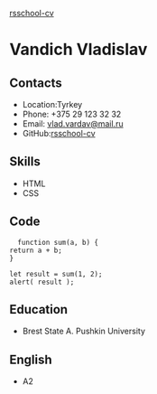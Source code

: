  [rsschool-cv](https://noselb.github.io/rsschool-cv/)
# Vandich Vladislav
## Contacts
* Location:Tyrkey
* Phone: +375 29 123 32 32
* Email: vlad.vardav@mail.ru
* GitHub:[rsschool-cv](https://github.com/noselb) 
 ## Skills
 * HTML
 * CSS
  ## Code
  ```
    function sum(a, b) {
  return a + b;
}

let result = sum(1, 2);
alert( result );
  ```
  ## Education
  * Brest State A. Pushkin University
  ## English
  * A2
 
 

